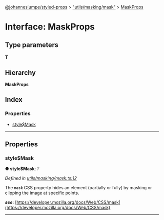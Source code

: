 [@johanneslumpe/styled-props](../README.md) > ["utils/masking/mask"](../modules/_utils_masking_mask_.md) > [MaskProps](../interfaces/_utils_masking_mask_.maskprops.md)

# Interface: MaskProps

## Type parameters
#### T 
## Hierarchy

**MaskProps**

## Index

### Properties

* [style$Mask](_utils_masking_mask_.maskprops.md#style_mask)

---

## Properties

<a id="style_mask"></a>

###  style$Mask

**● style$Mask**: *`T`*

*Defined in [utils/masking/mask.ts:12](https://github.com/johanneslumpe/styled-props/blob/8e709f1/src/utils/masking/mask.ts#L12)*

The **`mask`** CSS property hides an element (partially or fully) by masking or clipping the image at specific points.

*__see__*: [https://developer.mozilla.org/docs/Web/CSS/mask](https://developer.mozilla.org/docs/Web/CSS/mask)

___

